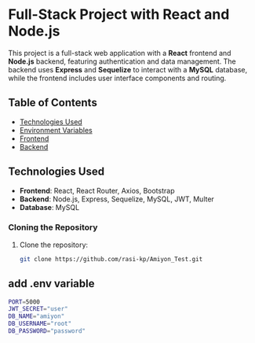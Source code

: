 # Full-Stack Project with React and Node.js

This project is a full-stack web application with a **React** frontend and **Node.js** backend, featuring authentication and data management. The backend uses **Express** and **Sequelize** to interact with a **MySQL** database, while the frontend includes user interface components and routing.

## Table of Contents
- [Technologies Used](#technologies-used)
- [Environment Variables](#environment-variables)
- [Frontend](#frontend)
- [Backend](#backend)

## Technologies Used

- **Frontend**: React, React Router, Axios, Bootstrap
- **Backend**: Node.js, Express, Sequelize, MySQL, JWT, Multer
- **Database**: MySQL


### Cloning the Repository

1. Clone the repository:
   ```bash
   git clone https://github.com/rasi-kp/Amiyon_Test.git

## add .env variable
```bash
PORT=5000
JWT_SECRET="user"
DB_NAME="amiyon"
DB_USERNAME="root"
DB_PASSWORD="password"

